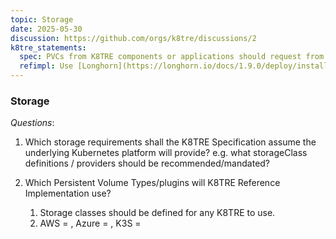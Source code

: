 ```yaml
---
topic: Storage
date: 2025-05-30
discussion: https://github.com/orgs/k8tre/discussions/2
k8tre_statements:
  spec: PVCs from K8TRE components or applications should request from a set of pre-defined storage classes, not simply from the default storage class.  
  refimpl: Use [Longhorn](https://longhorn.io/docs/1.9.0/deploy/install/install-with-kubectl/) for block distributed storage to align with FRIDGE and UCL Condenser (?).
---
```


### Storage

*Questions*: 

1. Which storage requirements shall the K8TRE Specification assume the underlying Kubernetes platform will provide? e.g. what storageClass definitions / providers should be recommended/mandated?
2. Which Persistent Volume Types/plugins will K8TRE Reference Implementation use?

    1. Storage classes should be defined for any K8TRE to use.
    2. AWS = , Azure = , K3S = 
